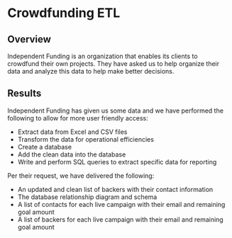 # Crowdfunding ETL

## Overview

Independent Funding is an organization that enables its clients to crowdfund their own projects. They have asked us to help organize their data and analyze this data to help make better decisions. 

## Results

Independent Funding has given us some data and we have performed the following to allow for more user friendly access: 
- Extract data from Excel and CSV files
- Transform the data for operational efficiencies
- Create a database 
- Add the clean data into the database
- Write and perform SQL queries to extract specific data for reporting

Per their request, we have delivered the following: 
- An updated and clean list of backers with their contact information
- The database relationship diagram and schema 
- A list of contacts for each live campaign with their email and remaining goal amount
- A list of backers for each live campaign with their email and remaining goal amount 
